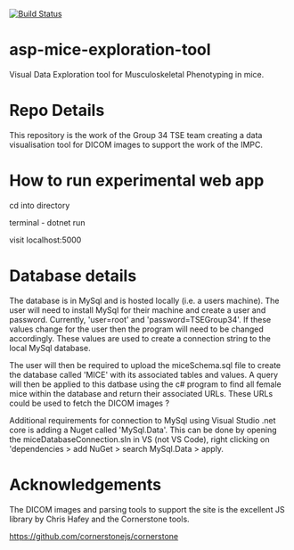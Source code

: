 [![Build Status](https://travis-ci.com/laurencebrwn/mice-exploration-tool.svg?token=sX5CMpv3R8hjH5qNNqFT&branch=master)](https://travis-ci.com/laurencebrwn/mice-exploration-tool)

# asp-mice-exploration-tool
Visual Data Exploration tool for Musculoskeletal Phenotyping in mice.

# Repo Details
This repository is the work of the Group 34 TSE team creating a data visualisation tool for DICOM images to support the work of the IMPC. 

# How to run experimental web app
cd into directory

terminal - dotnet run

visit localhost:5000

# Database details
The database is in MySql and is hosted locally (i.e. a users machine). The user will need to install MySql for their machine and create a user and password. Currently, 'user=root' and 'password=TSEGroup34'. If these values change for the user then the program will need to be changed accordingly. These values are used to create a connection string to the local MySql database. 

The user will then be required to upload the miceSchema.sql file to create the database called 'MICE' with its associated tables and values. A query will then be applied to this datbase using the c# program to find all female mice within the database and return their associated URLs. These URLs could be used to fetch the DICOM images ?

Additional requirements for connection to MySql using Visual Studio .net core is adding a Nuget called 'MySql.Data'. This can be done by opening the miceDatabaseConnection.sln in VS (not VS Code), right clicking on 'dependencies > add NuGet > search MySql.Data > apply.

# Acknowledgements
The DICOM images and parsing tools to support the site is the excellent JS library by Chris Hafey and the Cornerstone tools.

https://github.com/cornerstonejs/cornerstone

